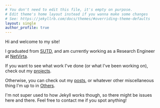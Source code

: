 ```yaml
---
# You don't need to edit this file, it's empty on purpose.
# Edit theme's home layout instead if you wanna make some changes
# See: https://jekyllrb.com/docs/themes/#overriding-theme-defaults
layout: single
author_profile: true
---
```


Hi and welcome to my site!

I graduated from [SUTD](https://www.sutd.edu.sg), and am currently working as a Research Engineer at [NetVirta](https://www.netvirta.com/).

If you want to see what work I've done (or what I've been working on), check out my [projects](/projects).

Otherwise, you can check out my [posts](/posts), or whatever other miscellaneous thing I'm up to in [Others](/others).

I'm not super used to how Jekyll works though, so there might be issues here and there. Feel free to contact me if you spot anything!